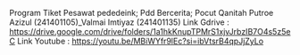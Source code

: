 Program Tiket Pesawat pededeink;
Pdd Bercerita;
Pocut Qanitah Putroe Azizul (241401105)_Valmai Imtiyaz (241401135)
Link Gdrive : https://drive.google.com/drive/folders/1a1hkKnupTPMrS1xjvJrbzIB7O4s5z5eC
Link Youtube : https://youtu.be/MBiWYfr9lEc?si=ibVtsrB4qpJjZyLo
